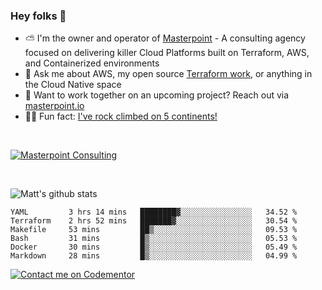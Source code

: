 

### Hey folks 👋



- ⛅️ I'm the owner and operator of [Masterpoint](https://masterpoint.io) - A consulting agency focused on delivering killer Cloud Platforms built on Terraform, AWS, and Containerized environments
- 💬 Ask me about AWS, my open source [Terraform work](https://github.com/masterpointio?q=terraform&type=&language=hcl), or anything in the Cloud Native space
- 🔨 Want to work together on an upcoming project? Reach out via [masterpoint.io](https://masterpoint.io)
- 🧗‍♂️ Fun fact: [I've rock climbed on 5 continents!](https://www.rockandice.com/videos/weekend-whippers/weekend-whipper-gunning-for-it-on-south-six-shooter/)

<br>


[![Masterpoint Consulting](https://masterpoint-public.s3.us-west-2.amazonaws.com/Logo-medium.png)](https://masterpoint.io)

<br>

![Matt's github stats](https://github-readme-stats.vercel.app/api?username=Gowiem&count_private=true&theme=cobalt&show_icons=true)

<!--START_SECTION:waka-->

```text
YAML         3 hrs 14 mins   ████████▓░░░░░░░░░░░░░░░░   34.52 %
Terraform    2 hrs 52 mins   ███████▓░░░░░░░░░░░░░░░░░   30.54 %
Makefile     53 mins         ██▒░░░░░░░░░░░░░░░░░░░░░░   09.53 %
Bash         31 mins         █▒░░░░░░░░░░░░░░░░░░░░░░░   05.53 %
Docker       30 mins         █▒░░░░░░░░░░░░░░░░░░░░░░░   05.49 %
Markdown     28 mins         █▒░░░░░░░░░░░░░░░░░░░░░░░   04.99 %
```

<!--END_SECTION:waka-->

[![Contact me on Codementor](https://www.codementor.io/m-badges/gowiem/find-me-on-cm-b.svg)](https://www.codementor.io/@gowiem?refer=badge)
